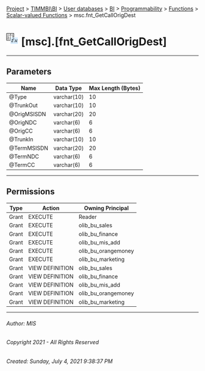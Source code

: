 #### 

[Project](../../../../../../index.md) > [TIMMBI\\BI](../../../../../index.md) > [User databases](../../../../index.md) > [BI](../../../index.md) > [Programmability](../../index.md) > [Functions](../index.md) > [Scalar-valued Functions](Scalar-valued_Functions.md) > msc.fnt_GetCallOrigDest

# ![Scalar-valued Functions](../../../../../../Images/Function_Scalar32.png) [msc].[fnt_GetCallOrigDest]

---

## <a name="#parameters"></a>Parameters

| Name | Data Type | Max Length (Bytes) |
|---|---|---|
| @Type | varchar(10) | 10 |
| @TrunkOut | varchar(10) | 10 |
| @OrigMSISDN | varchar(20) | 20 |
| @OrigNDC | varchar(6) | 6 |
| @OrigCC | varchar(6) | 6 |
| @TrunkIn | varchar(10) | 10 |
| @TermMSISDN | varchar(20) | 20 |
| @TermNDC | varchar(6) | 6 |
| @TermCC | varchar(6) | 6 |


---

## <a name="#permissions"></a>Permissions

| Type | Action | Owning Principal |
|---|---|---|
| Grant | EXECUTE | Reader |
| Grant | EXECUTE | olib_bu_sales |
| Grant | EXECUTE | olib_bu_finance |
| Grant | EXECUTE | olib_bu_mis_add |
| Grant | EXECUTE | olib_bu_orangemoney |
| Grant | EXECUTE | olib_bu_marketing |
| Grant | VIEW DEFINITION | olib_bu_sales |
| Grant | VIEW DEFINITION | olib_bu_finance |
| Grant | VIEW DEFINITION | olib_bu_mis_add |
| Grant | VIEW DEFINITION | olib_bu_orangemoney |
| Grant | VIEW DEFINITION | olib_bu_marketing |


---

###### Author:  MIS

###### Copyright 2021 - All Rights Reserved

###### Created: Sunday, July 4, 2021 9:38:37 PM

